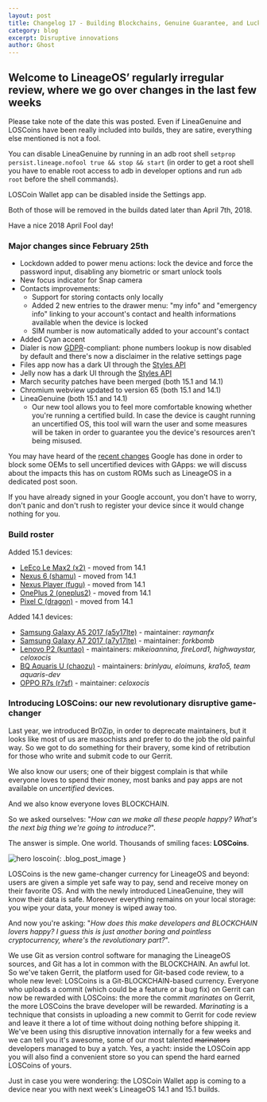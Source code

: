 ```yaml
---
layout: post
title: Changelog 17 - Building Blockchains, Genuine Guarantee, and Lucky Lock
category: blog
excerpt: Disruptive innovations
author: Ghost
---
```


## Welcome to LineageOS’ regularly irregular review, where we go over changes in the last few weeks

Please take note of the date this was posted.
Even if LineaGenuine and LOSCoins have been really included into builds, they are satire, everything else mentioned is not a fool.

You can disable LineaGenuine by running in an adb root shell `setprop persist.lineage.nofool true && stop && start` 
(in order to get a root shell you have to enable root access to adb in developer options and run `adb root` before the shell commands).

LOSCoin Wallet app can be disabled inside the Settings app.

Both of those will be removed in the builds dated later than April 7th, 2018.

Have a nice 2018 April Fool day!


### Major changes since February 25th
* Lockdown added to power menu actions: lock the device and force the password input, disabling any biometric or smart unlock tools 
* New focus indicator for Snap camera
* Contacts improvements:
  * Support for storing contacts only locally
  * Added 2 new entries to the drawer menu: "my info" and "emergency info" linking to your account's contact and health informations available when the device is locked
  * SIM number is now automatically added to your account's contact
* Added Cyan accent
* Dialer is now [GDPR](https://www.gdpr.net)-compliant: phone numbers lookup is now disabled by default and there's now a disclaimer in the relative settings page
* Files app now has a dark UI through the [Styles API](https://lineageos.org/Introducing-the-LineageSDK/)
* Jelly now has a dark UI through the [Styles API](https://lineageos.org/Introducing-the-LineageSDK/)
* March security patches have been merged (both 15.1 and 14.1)
* Chromium webview updated to version 65 (both 15.1 and 14.1)
* LineaGenuine (both 15.1 and 14.1)
  * Our new tool allows you to feel more comfortable knowing whether you're running a certified build. In case the device is caught running an uncertified OS, this tool will warn the user and some measures will be taken in order to guarantee you the device's resources aren't being misused.

You may have heard of the [recent changes](https://www.google.com/android/uncertified/) Google has done in order to block some OEMs to sell uncertified devices with GApps:
we will discuss about the impacts this has on custom ROMs such as LineageOS in a dedicated post soon.

If you have already signed in your Google account, you don't have
to worry, don't panic and don't rush to register your device since it would change nothing for you.

### Build roster

Added 15.1 devices:

* [LeEco Le Max2 (x2)](https://wiki.lineageos.org/devices/x2) - moved from 14.1
* [Nexus 6 (shamu)](https://wiki.lineageos.org/devices/shamu) - moved from 14.1
* [Nexus Player (fugu)](https://wiki.lineageos.org/devices/fugu) - moved from 14.1
* [OnePlus 2 (oneplus2)](https://wiki.lineageos.org/devices/oneplus2) - moved from 14.1
* [Pixel C (dragon)](https://wiki.lineageos.org/devices/dragon) - moved from 14.1

Added 14.1 devices:

* [Samsung Galaxy A5 2017 (a5y17lte)](https://wiki.lineageos.org/devices/a5y17lte) - maintainer: _raymanfx_
* [Samsung Galaxy A7 2017 (a7y17lte)](https://wiki.lineageos.org/devices/a7y17lte) - maintainer: _forkbomb_
* [Lenovo P2 (kuntao)](https://wiki.lineageos.org/devices/kuntao) - maintainers: _mikeioannina, fireLord1, highwaystar, celoxocis_
* [BQ Aquaris U (chaozu)](https://wiki.lineageos.org/devices/chaozu) - maintainers: _brinlyau, eloimuns, kra1o5, team aquaris-dev_
* [OPPO R7s (r7sf)](https://wiki.lineageos.org/devices/r7sf) - maintainer: _celoxocis_

### Introducing LOSCoins: our new revolutionary disruptive game-changer

Last year, we introduced Br0Zip, in order to deprecate maintainers, but it looks like most of us are masochists
and prefer to do the job the old painful way. So we got to do something for their bravery, some kind of retribution for those
who write and submit code to our Gerrit.

We also know our users; one of their biggest complain is that while everyone loves to spend their money, most banks and pay apps are not available
on _uncertified_ devices.

And we also know everyone loves BLOCKCHAIN.

So we asked ourselves: "_How can we make all these people happy? What's the next big thing we're going to introduce?_". 

The answer is simple. One world. Thousands of smiling faces: **LOSCoins**.

![hero loscoin]({{site.baseurl}}/images/2018-04-01/loscoin-hero.png){: .blog_post_image }

LOSCoins is the new game-changer currency for LineageOS and beyond: users are given a simple yet safe way to pay, send and receive money on their favorite OS.
And with the newly introduced LineaGenuine, they will know their data is safe.
Moreover everything remains on your local storage: you wipe your data, your money is wiped away too.

And now you're asking: "_How does this make developers and BLOCKCHAIN lovers happy? I guess this is just another boring and pointless cryptocurrency, where's the revolutionary part?_".

We use Git as version control software for managing the LineageOS sources, and Git has a lot in common with the BLOCKCHAIN. An awful lot.
So we've taken Gerrit, the platform used for Git-based code review, to a whole new level: LOSCoins is a Git-BLOCKCHAIN-based currency.
Everyone who uploads a commit (which could be a feature or a bug fix) on Gerrit can now be rewarded with LOSCoins:
the more the commit _marinates_ on Gerrit, the more LOSCoins the brave developer will be rewarded.
_Marinating_ is a technique that consists in uploading a new commit to Gerrit for code review and leave it there a
lot of time without doing nothing before shipping it.
We've been using this disruptive innovation internally for a few weeks and we can tell you it's awesome, some of our most talented ~~marinators~~ developers managed to buy a yatch.
Yes, a yacht: inside the LOSCoin app you will also find a convenient store so you can spend the hard earned LOSCoins of yours.

Just in case you were wondering: the LOSCoin Wallet app is coming to a device near you with next week's LineageOS 14.1 and 15.1 builds.
